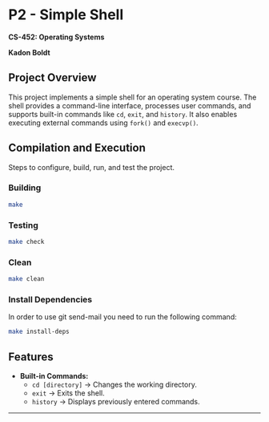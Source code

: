 # **P2 - Simple Shell**  
**CS-452: Operating Systems**

**Kadon Boldt**

## **Project Overview**  
This project implements a simple shell for an operating system course. The shell provides a command-line interface, processes user commands, and supports built-in commands like `cd`, `exit`, and `history`. It also enables executing external commands using `fork()` and `execvp()`.  

## **Compilation and Execution**

Steps to configure, build, run, and test the project.

### Building

```bash
make
```

### Testing

```bash
make check
```

### Clean

```bash
make clean
```

### Install Dependencies

In order to use git send-mail you need to run the following command:

```bash
make install-deps
```

## **Features**  

- **Built-in Commands:**  
  - `cd [directory]` → Changes the working directory.  
  - `exit` → Exits the shell.  
  - `history` → Displays previously entered commands.  

---
